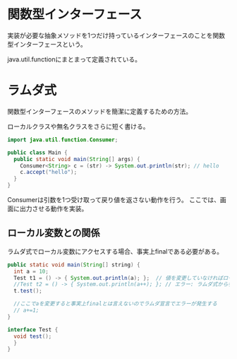 # 関数型インターフェース
実装が必要な抽象メソッドを1つだけ持っているインターフェースのことを関数型インターフェースという。

java.util.functionにまとまって定義されている。

# ラムダ式

関数型インターフェースのメソッドを簡潔に定義するための方法。

ローカルクラスや無名クラスをさらに短く書ける。

``` java
import java.util.function.Consumer;

public class Main {
  public static void main(String[] args) {
    Consumer<String> c = (str) -> System.out.println(str); // hello
    c.accept("hello");
  }
}
```

Consumerは引数を1つ受け取って戻り値を返さない動作を行う。
ここでは、画面に出力させる動作を実装。

## ローカル変数との関係
ラムダ式でローカル変数にアクセスする場合、事実上finalである必要がある。
```Java
public static void main(String[] string) {
  int a = 10;
  Test t1 = () -> { System.out.println(a); };  // 値を変更していなければローカル変数にアクセスできる
  //Test t2 = () -> { System.out.println(a++); }; // エラー: ラムダ式から参照されるローカル変数は、finalまたは事実上のfinalである必要があります
  t.test();

  //ここでaを変更すると事実上finalとは言えないのでラムダ宣言でエラーが発生する
  // a+=1;
}

interface Test {
  void test();
  }
}
```
